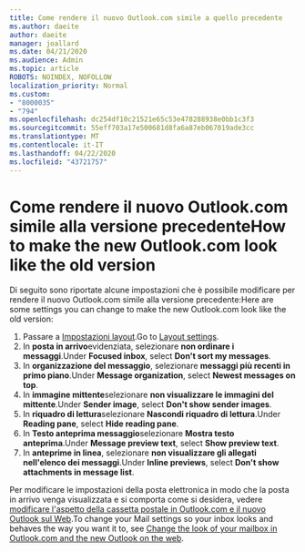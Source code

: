 ```yaml
---
title: Come rendere il nuovo Outlook.com simile a quello precedente
ms.author: daeite
author: daeite
manager: joallard
ms.date: 04/21/2020
ms.audience: Admin
ms.topic: article
ROBOTS: NOINDEX, NOFOLLOW
localization_priority: Normal
ms.custom:
- "8000035"
- "794"
ms.openlocfilehash: dc254df10c21521e65c53e478288938e0bb1c3f3
ms.sourcegitcommit: 55eff703a17e500681d8fa6a87eb067019ade3cc
ms.translationtype: MT
ms.contentlocale: it-IT
ms.lasthandoff: 04/22/2020
ms.locfileid: "43721757"
---
```

# <a name="how-to-make-the-new-outlookcom-look-like-the-old-version"></a><span data-ttu-id="34605-102">Come rendere il nuovo Outlook.com simile alla versione precedente</span><span class="sxs-lookup"><span data-stu-id="34605-102">How to make the new Outlook.com look like the old version</span></span>

<span data-ttu-id="34605-103">Di seguito sono riportate alcune impostazioni che è possibile modificare per rendere il nuovo Outlook.com simile alla versione precedente:</span><span class="sxs-lookup"><span data-stu-id="34605-103">Here are some settings you can change to make the new Outlook.com look like the old version:</span></span>

1. <span data-ttu-id="34605-104">Passare a [Impostazioni layout](https://outlook.live.com/mail/options/mail/layout).</span><span class="sxs-lookup"><span data-stu-id="34605-104">Go to [Layout settings](https://outlook.live.com/mail/options/mail/layout).</span></span>
1. <span data-ttu-id="34605-105">In **posta in arrivo**evidenziata, selezionare **non ordinare i messaggi**.</span><span class="sxs-lookup"><span data-stu-id="34605-105">Under **Focused inbox**, select **Don't sort my messages**.</span></span>
1. <span data-ttu-id="34605-106">In **organizzazione del messaggio**, selezionare **messaggi più recenti in primo piano**.</span><span class="sxs-lookup"><span data-stu-id="34605-106">Under **Message organization**, select **Newest messages on top**.</span></span>
1. <span data-ttu-id="34605-107">In **immagine mittente**selezionare **non visualizzare le immagini del mittente**.</span><span class="sxs-lookup"><span data-stu-id="34605-107">Under **Sender image**, select **Don't show sender images**.</span></span>
1. <span data-ttu-id="34605-108">In **riquadro di lettura**selezionare **Nascondi riquadro di lettura**.</span><span class="sxs-lookup"><span data-stu-id="34605-108">Under **Reading pane**, select **Hide reading pane**.</span></span>
1. <span data-ttu-id="34605-109">In **Testo anteprima messaggio**selezionare **Mostra testo anteprima**.</span><span class="sxs-lookup"><span data-stu-id="34605-109">Under **Message preview text**, select **Show preview text**.</span></span>
1. <span data-ttu-id="34605-110">In **anteprime in linea**, selezionare **non visualizzare gli allegati nell'elenco dei messaggi**.</span><span class="sxs-lookup"><span data-stu-id="34605-110">Under **Inline previews**, select **Don't show attachments in message list**.</span></span>

<span data-ttu-id="34605-111">Per modificare le impostazioni della posta elettronica in modo che la posta in arrivo venga visualizzata e si comporta come si desidera, vedere [modificare l'aspetto della cassetta postale in Outlook.com e il nuovo Outlook sul Web](https://support.office.com/article/b41c2ecb-f23c-42b3-b7f8-659646d5e58c?wt.mc_id=Office_Outlook_com_Alchemy).</span><span class="sxs-lookup"><span data-stu-id="34605-111">To change your Mail settings so your inbox looks and behaves the way you want it to, see [Change the look of your mailbox in Outlook.com and the new Outlook on the web](https://support.office.com/article/b41c2ecb-f23c-42b3-b7f8-659646d5e58c?wt.mc_id=Office_Outlook_com_Alchemy).</span></span>